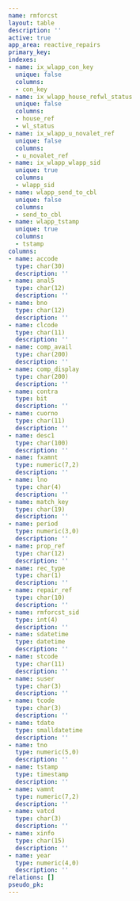 ```yaml
---
name: rmforcst
layout: table
description: ''
active: true
app_area: reactive_repairs
primary_key: 
indexes:
- name: ix_wlapp_con_key
  unique: false
  columns:
  - con_key
- name: ix_wlapp_house_refwl_status
  unique: false
  columns:
  - house_ref
  - wl_status
- name: ix_wlapp_u_novalet_ref
  unique: false
  columns:
  - u_novalet_ref
- name: ix_wlapp_wlapp_sid
  unique: true
  columns:
  - wlapp_sid
- name: wlapp_send_to_cbl
  unique: false
  columns:
  - send_to_cbl
- name: wlapp_tstamp
  unique: true
  columns:
  - tstamp
columns:
- name: accode
  type: char(30)
  description: ''
- name: anal5
  type: char(12)
  description: ''
- name: bno
  type: char(12)
  description: ''
- name: clcode
  type: char(11)
  description: ''
- name: comp_avail
  type: char(200)
  description: ''
- name: comp_display
  type: char(200)
  description: ''
- name: contra
  type: bit
  description: ''
- name: cuorno
  type: char(11)
  description: ''
- name: desc1
  type: char(100)
  description: ''
- name: fxamnt
  type: numeric(7,2)
  description: ''
- name: lno
  type: char(4)
  description: ''
- name: match_key
  type: char(19)
  description: ''
- name: period
  type: numeric(3,0)
  description: ''
- name: prop_ref
  type: char(12)
  description: ''
- name: rec_type
  type: char(1)
  description: ''
- name: repair_ref
  type: char(10)
  description: ''
- name: rmforcst_sid
  type: int(4)
  description: ''
- name: sdatetime
  type: datetime
  description: ''
- name: stcode
  type: char(11)
  description: ''
- name: suser
  type: char(3)
  description: ''
- name: tcode
  type: char(3)
  description: ''
- name: tdate
  type: smalldatetime
  description: ''
- name: tno
  type: numeric(5,0)
  description: ''
- name: tstamp
  type: timestamp
  description: ''
- name: vamnt
  type: numeric(7,2)
  description: ''
- name: vatcd
  type: char(3)
  description: ''
- name: xinfo
  type: char(15)
  description: ''
- name: year
  type: numeric(4,0)
  description: ''
relations: []
pseudo_pk: 
---
```


